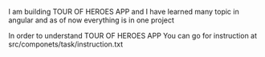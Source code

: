 I am building TOUR OF HEROES APP and I have learned many topic in angular and as of now everything is in one project 

In order to understand TOUR OF HEROES APP You can go for instruction at src/componets/task/instruction.txt
